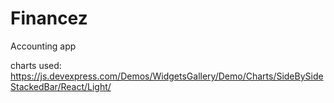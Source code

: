 # Financez
Accounting app

charts used:
https://js.devexpress.com/Demos/WidgetsGallery/Demo/Charts/SideBySideStackedBar/React/Light/

